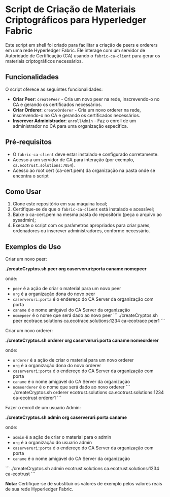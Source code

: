# Script de Criação de Materiais Criptográficos para Hyperledger Fabric

Este script em shell foi criado para facilitar a criação de peers e orderers em uma rede Hyperledger Fabric. Ele interage com um servidor de Autoridade de Certificação (CA) usando o `fabric-ca-client` para gerar os materiais criptográficos necessários.

## Funcionalidades

O script oferece as seguintes funcionalidades:

- **Criar Peer**: `createPeer` - Cria um novo peer na rede, inscrevendo-o no CA e gerando os certificados necessários.
- **Criar Orderer**: `createOrderer` - Cria um novo orderer na rede, inscrevendo-o no CA e gerando os certificados necessários.
- **Inscrever Administrador**: `enrollAdmin` - Faz o enroll de um administrador no CA para uma organização específica.

## Pré-requisitos

- O `fabric-ca-client` deve estar instalado e configurado corretamente.
- Acesso a um servidor de CA para interação (por exemplo, `ca.ecotrust.solutions:7054`).
- Acesso ao root cert (ca-cert.pem) da organização na pasta onde se encontra o script

## Como Usar

1. Clone este repositório em sua máquina local;
2. Certifique-se de que o `fabric-ca-client` está instalado e acessível;
3. Baixe o ca-cert.pem na mesma pasta do repositório (peça o arquivo ao sysadmin);
4. Execute o script com os parâmetros apropriados para criar pares, ordenadores ou inscrever administradores, conforme necessário.

## Exemplos de Uso

Criar um novo peer:

**./createCryptos.sh peer org caserveruri:porta caname nomepeer**

onde:
- `peer` é a ação de criar o material para um novo peer
- `org`  é a organização dona do novo peer
- `caserveruri:porta` é o endereço do CA Server da organização com porta
- `caname` é o nome amigável do CA Server da organização
- `nomepeer` é o nome que será dado ao novo peer
\`\`\`
./createCryptos.sh peer ecotrace.solutions ca.ecotrace.solutions:1234 ca-ecotrace peer1
\`\`\`

Criar um novo orderer:

**./createCryptos.sh orderer org caserveruri:porta caname nomeorderer**

onde:
- `orderer` é a ação de criar o material para um novo orderer
- `org`  é a organização dona do novo orderer
- `caserveruri:porta` é o endereço do CA Server da organização com porta
- `caname` é o nome amigável do CA Server da organização
- `nomeorderer` é o nome que será dado ao novo orderer
\`\`\`
./createCryptos.sh orderer ecotrust.solutions ca.ecotrust.solutions:1234 ca-ecotrust orderer1
\`\`\`

Fazer o enroll de um usuario Admin:

**./createCryptos.sh admin org caserveruri:porta caname**

onde:
- `admin` é a ação de criar o material para o admin
- `org`  é a organização do usuario admin
- `caserveruri:porta` é o endereço do CA Server da organização com porta
- `caname` é o nome amigável do CA Server da organização

\`\`\`
./createCryptos.sh admin ecotrust.solutions ca.ecotrust.solutions:1234 ca-ecotrust
\`\`\`

**Nota:** Certifique-se de substituir os valores de exemplo pelos valores reais de sua rede Hyperledger Fabric.
